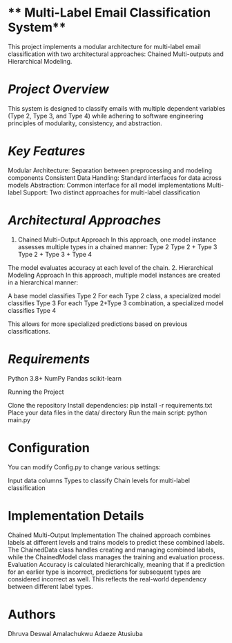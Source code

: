 # ** Multi-Label Email Classification System**
This project implements a modular architecture for multi-label email classification with two architectural approaches: Chained Multi-outputs and Hierarchical Modeling.

# *Project Overview*
This system is designed to classify emails with multiple dependent variables (Type 2, Type 3, and Type 4) while adhering to software engineering principles of modularity, consistency, and abstraction.

# *Key Features*
Modular Architecture: Separation between preprocessing and modeling components
Consistent Data Handling: Standard interfaces for data across models
Abstraction: Common interface for all model implementations
Multi-label Support: Two distinct approaches for multi-label classification

# *Architectural Approaches*
1. Chained Multi-Output Approach
In this approach, one model instance assesses multiple types in a chained manner:
Type 2
Type 2 + Type 3
Type 2 + Type 3 + Type 4

The model evaluates accuracy at each level of the chain.
2. Hierarchical Modeling Approach
In this approach, multiple model instances are created in a hierarchical manner:

A base model classifies Type 2
For each Type 2 class, a specialized model classifies Type 3
For each Type 2+Type 3 combination, a specialized model classifies Type 4

This allows for more specialized predictions based on previous classifications.

# *Requirements*
Python 3.8+
NumPy
Pandas
scikit-learn

Running the Project

Clone the repository
Install dependencies: pip install -r requirements.txt
Place your data files in the data/ directory
Run the main script:
python main.py


# Configuration
You can modify Config.py to change various settings:

Input data columns
Types to classify
Chain levels for multi-label classification

# Implementation Details
Chained Multi-Output Implementation
The chained approach combines labels at different levels and trains models to predict these combined labels. The ChainedData class handles creating and managing combined labels, while the ChainedModel class manages the training and evaluation process.
Evaluation
Accuracy is calculated hierarchically, meaning that if a prediction for an earlier type is incorrect, predictions for subsequent types are considered incorrect as well. This reflects the real-world dependency between different label types.

# Authors
Dhruva Deswal 
Amalachukwu Adaeze Atusiuba

